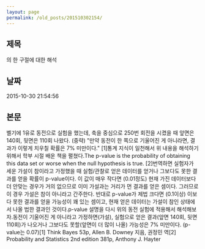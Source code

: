 ```yaml
---
layout: page
permalink: /old_posts/201510302154/
---
```


## 제목
<Think Bayes>의 한 구절에 대한 해석

## 날짜
2015-10-30 21:54:56

## 본문
벨기에 1유로 동전으로 실험을 했는데, 축을 중심으로 250번 회전을 시켰을 때 앞면은 140회, 뒷면은 110회 나왔다. (중략) "만약 동전이 한 쪽으로 기울어진 게 아니라면, 결과가 이렇게 치우칠 확률은 7% 미만이다." [1]통계 지식이 일천해서 위 내용을 해석하기 위해서 학부 시절 배운 책을 펼쳤다.The p-value is the probability of obtaining this data set or worse when the null hypothesis is true. [2]번역하면 실험자가 세운 가설이 참이라고 가정했을 때 실험/관찰로 얻은 데이터를 얻거나 그보다도 못한 결과를 얻을 확률이 p-value이다. 이 값이 매우 작다면 (0.01정도) 현재 가진 데이터보다 더 안맞는 경우가 거의 없으므로 이미 가설과는 거리가 먼 결과를 얻은 셈이다. 그러므로 이 경우 가설은 참이 아니라고 간주한다. 반대로 p-value가 제법 크다면 (0.1이상) 이보다 못한 결과를 얻을 가능성이 꽤 있는 셈이고, 현재 얻은 데이터는 가설이 참인 상태에서 나올 법한 결과인 것이다.p-value 설명을 다시 위의 동전 실험에 적용해서 해석해보자.동전이 기울어진 게 아니라고 가정하면(가설), 실험으로 얻은 결과(앞면 140회, 뒷면 110회)가 나오거나 그보다도 못할(앞면이 더 많이 나올) 가능성은 7% 미만이다. (p-value는 0.07)[1] Think Bayes 53p, Allen B. Downey 지음, 권정민 역[2] Probability and Statistics 2nd edition 381p, Anthony J. Hayter